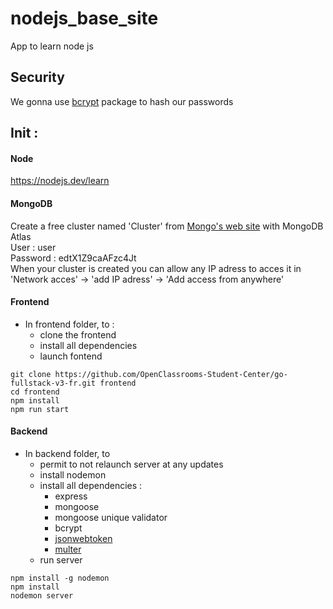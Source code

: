 # nodejs_base_site

App to learn node js


## Security
We gonna use [bcrypt](https://www.npmjs.com/package/bcrypt) package to hash our passwords

## Init : 
#### Node
https://nodejs.dev/learn
#### MongoDB
Create a free cluster named 'Cluster' from [Mongo's web site](https://www.mongodb.com/try?initial=true#community) with MongoDB Atlas  
User : user  
Password : edtX1Z9caAFzc4Jt  
When your cluster is created you can allow any IP adress to acces it in 'Network acces' -> 'add IP adress' -> 'Add access from anywhere'

#### Frontend 
- In frontend folder, to : 
    * clone the frontend
    * install all dependencies
    * launch fontend
```
git clone https://github.com/OpenClassrooms-Student-Center/go-fullstack-v3-fr.git frontend
cd frontend
npm install
npm run start
```

#### Backend
- In backend folder, to
    * permit to not relaunch server at any updates
    * install nodemon
    * install all dependencies : 
        - express
        - mongoose
        - mongoose unique validator
        - bcrypt
        - [jsonwebtoken](https://www.npmjs.com/package/jsonwebtoken)
        - [multer](https://www.npmjs.com/package/multer)
    * run server
```
npm install -g nodemon
npm install
nodemon server
```
